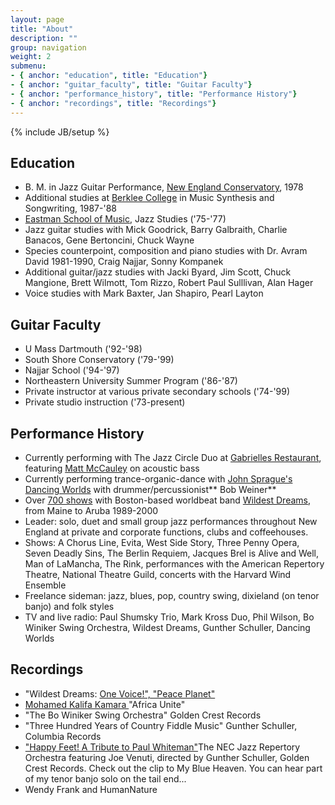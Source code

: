 ```yaml
---
layout: page
title: "About"
description: ""
group: navigation
weight: 2
submenu:
- { anchor: "education", title: "Education"}
- { anchor: "guitar_faculty", title: "Guitar Faculty"}
- { anchor: "performance_history", title: "Performance History"}
- { anchor: "recordings", title: "Recordings"}
---
```

{% include JB/setup %}

## Education

*   B. M. in Jazz Guitar Performance, [New England Conservatory](http://necmusic.edu/), 1978
*   Additional studies at [Berklee College](http://www.berklee.edu) in Music Synthesis and Songwriting, 1987-'88
*   [Eastman School of Music](http://www.rochester.edu/Eastman/), Jazz Studies ('75-'77)
*   Jazz guitar studies with Mick Goodrick, Barry Galbraith, Charlie Banacos, Gene Bertoncini, Chuck Wayne
*   Species counterpoint, composition and piano studies with Dr. Avram David 1981-1990, Craig Najjar, Sonny Kompanek
*   Additional guitar/jazz studies with Jacki Byard, Jim Scott, Chuck Mangione, Brett Wilmott, Tom Rizzo, Robert Paul Sulllivan, Alan Hager
*   Voice studies with Mark Baxter, Jan Shapiro, Pearl Layton

## Guitar Faculty

*   U Mass Dartmouth ('92-'98)
*   South Shore Conservatory ('79-'99)
*   Najjar School ('94-'97)
*   Northeastern University Summer Program ('86-'87)
*   Private instructor at various private secondary schools ('74-'99)
*   Private studio instruction ('73-present)

## Performance History

*   Currently performing with The Jazz Circle Duo at [Gabrielles Restaurant](http://www.gabrielles.net/), featuring [Matt McCauley](http://www.jazzcircle.com/) on acoustic bass
*   Currently performing trance-organic-dance with [John Sprague's Dancing Worlds](http://www.sunyataproductions.com/) with drummer/percussionist** Bob Weiner**
*   Over [700 shows](http://www.wildestdreams.com/pages/appear_hist.html) with Boston-based worldbeat band [Wildest Dreams](http://www.wildestdreams.com/), from Maine to Aruba 1989-2000
*   Leader: solo, duet and small group jazz performances throughout New England at private and corporate functions, clubs and coffeehouses.
*   Shows: A Chorus Line, Evita, West Side Story, Three Penny Opera, Seven Deadly Sins, The Berlin Requiem, Jacques Brel is Alive and Well, Man of LaMancha, The Rink, performances with the American Repertory Theatre, National Theatre Guild, concerts with the Harvard Wind Ensemble
*   Freelance sideman: jazz, blues, pop, country swing, dixieland (on tenor banjo) and folk styles
*   TV and live radio: Paul Shumsky Trio, Mark Kross Duo, Phil Wilson, Bo Winiker Swing Orchestra, Wildest Dreams, Gunther Schuller, Dancing Worlds

## Recordings

*   "Wildest Dreams: [One Voice!", "Peace Planet" ](http://www.wildestdreams.com/pages/stuff.html)
*   [Mohamed Kalifa Kamara ](http://www.mohamedkalifakamara.com/&quot;)"Africa Unite"
*   "The Bo Winiker Swing Orchestra" Golden Crest Records
*   "Three Hundred Years of Country Fiddle Music" Gunther Schuller, Columbia Records
*   ["Happy Feet! A Tribute to Paul Whiteman"](http://www.cduniverse.com/productinfo.asp?pid=6140838&amp;style=music&amp;frm=lk_jzmtz&quot;)The NEC Jazz Repertory Orchestra featuring Joe Venuti, directed by Gunther Schuller, Golden Crest Records. Check out the clip to My Blue Heaven. You can hear part of my tenor banjo solo on the tail end...
*   Wendy Frank and HumanNature
